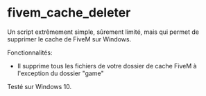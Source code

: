 # fivem_cache_deleter

Un script extrêmement simple, sûrement limité, mais qui permet de supprimer le cache de FiveM sur Windows.

Fonctionnalités:
- Il supprime tous les fichiers de votre dossier de cache FiveM à l'exception du dossier "game"

Testé sur Windows 10.
